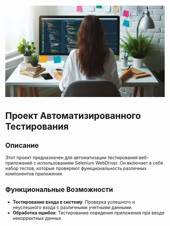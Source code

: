![](src/image/designer1.jpeg)

# Проект Автоматизированного Тестирования

## Описание

Этот проект предназначен для автоматизации тестирования веб-приложений с использованием Selenium WebDriver.
Он включает в себя набор тестов, которые проверяют функциональность различных компонентов приложения.

## Функциональные Возможности

- **Тестирование входа в систему**: Проверка успешного и неуспешного входа с различными учетными данными.
- **Обработка ошибок**: Тестирование поведения приложения при вводе некорректных данных.
